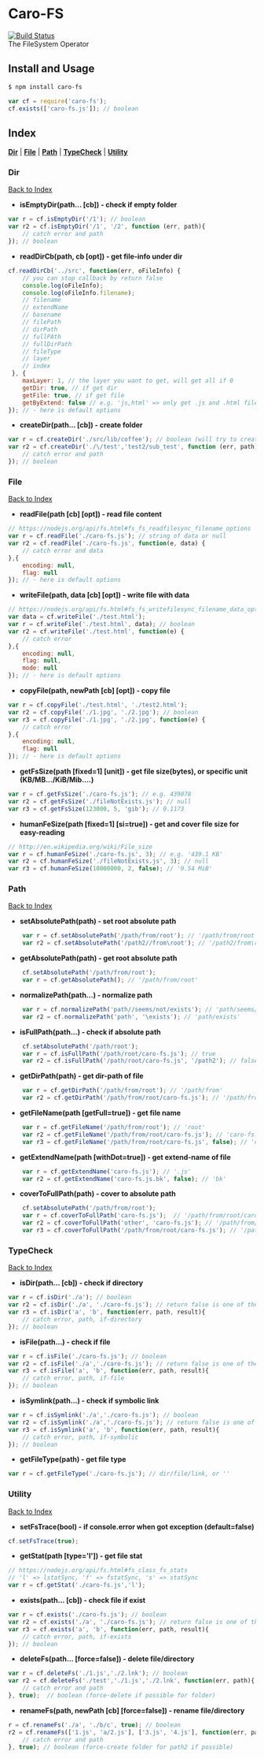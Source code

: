 # Caro-FS
[![Build Status](https://travis-ci.org/carozozo/caro-fs.svg?branch=master)](https://travis-ci.org/carozozo/caro-fs)   
The FileSystem Operator

## Install and Usage
```bash
$ npm install caro-fs
```

```javascript
var cf = require('caro-fs');
cf.exists(['caro-fs.js']); // boolean
```

## Index
**[Dir](#dir)** | **[File](#file)** | **[Path](#path)** | **[TypeCheck](#typecheck)** | **[Utility](#utility)** 

### Dir
[Back to Index](#index)
- **isEmptyDir(path... [cb]) - check if empty folder**
```javascript
var r = cf.isEmptyDir('/1'); // boolean
var r2 = cf.isEmptyDir('/1', '/2', function (err, path){
    // catch error and path
}); // boolean
```
- **readDirCb(path, cb [opt]) - get file-info under dir**
```javascript
cf.readDirCb('../src', function(err, oFileInfo) {
    // you can stop callback by return false
    console.log(oFileInfo); 
    console.log(oFileInfo.filename);
    // filename
    // extendName
    // basename
    // filePath
    // dirPath
    // fullPAth
    // fullDirPath
    // fileType
    // layer
    // index
 }, {
    maxLayer: 1, // the layer you want to get, will get all if 0
    getDir: true, // if get dir
    getFile: true, // if get file
    getByExtend: false // e.g. 'js,html' => only get .js and .html files
}); // - here is default options
```
- **createDir(path... [cb]) - create folder**
```javascript
var r = cf.createDir('./src/lib/coffee'); // boolean (will try to create /src/lib, /src/lib/coffee)
var r2 = cf.createDir('./\/test','test2/sub_test', function (err, path){
    // catch error and path
}); // boolean
```

### File
[Back to Index](#index)
- **readFile(path [cb] [opt]) - read file content**
```javascript
// https://nodejs.org/api/fs.html#fs_fs_readfilesync_filename_options
var r = cf.readFile('./caro-fs.js'); // string of data or null
var r2 = cf.readFile('./caro-fs.js', function(e, data) {
    // catch error and data
},{
    encoding: null,
    flag: null
}); // - here is default options
```
- **writeFile(path, data [cb] [opt]) - write file with data**
```javascript
// https://nodejs.org/api/fs.html#fs_fs_writefilesync_filename_data_options
var data = cf.writeFile('./test.html');
var r = cf.writeFile('./test.html', data); // boolean
var r2 = cf.writeFile('./test.html', function(e) {
    // catch error
},{
    encoding: null,
    flag: null,
    mode: null
}); // - here is default options
```
- **copyFile(path, newPath [cb] [opt]) - copy file**
```javascript
var r = cf.copyFile('./test.html', './test2.html');
var r2 = cf.copyFile('./1.jpg', './2.jpg'); // boolean
var r3 = cf.copyFile('./1.jpg', './2.jpg', function(e) {
    // catch error
},{
    encoding: null,
    flag: null
}); // - here is default options
```
- **getFsSize(path [fixed=1] [unit]) - get file size(bytes), or specific unit (KB/MB.../KiB/Mib....)**
```javascript
var r = cf.getFsSize('./caro-fs.js'); // e.g. 439078
var r2 = cf.getFsSize('./fileNotExists.js'); // null 
var r3 = cf.getFsSize(123000, 5, 'gib'); // 0.1173
```
- **humanFeSize(path [fixed=1] [si=true]) - get and cover file size for easy-reading**
```javascript
// http://en.wikipedia.org/wiki/File_size
var r = cf.humanFeSize('./caro-fs.js', 3); // e.g. '439.1 KB'
var r2 = cf.humanFeSize('./fileNotExists.js', 3); // null
var r3 = cf.humanFeSize(10000000, 2, false); // '9.54 MiB'
```
### Path
[Back to Index](#index)
- **setAbsolutePath(path) - set root absolute path**
```javascript
    var r = cf.setAbsolutePath('/path/from/root'); // '/path/from/root'
    var r2 = cf.setAbsolutePath('/path2//from\root'); // '/path2/from\root'
```
- **getAbsolutePath(path) - get root absolute path**
```javascript
    cf.setAbsolutePath('/path/from/root');
    var r = cf.getAbsolutePath(); // '/path/from/root'
```
- **normalizePath(path...) - normalize path**
```javascript
    var r = cf.normalizePath('path//seems/not/exists'); // 'path/seems/not/exists'
    var r2 = cf.normalizePath('path', '\exists'); // 'path/exists'
```
- **isFullPath(path...) - check if absolute path**
```javascript
    cf.setAbsolutePath('/path/root');
    var r = cf.isFullPath('/path/root/caro-fs.js'); // true
    var r2 = cf.isFullPath('/path/root/caro-fs.js', '/path2'); // false
```
- **getDirPath(path) - get dir-path of file**
```javascript
    var r = cf.getDirPath('/path/from/root'); // '/path/from'
    var r2 = cf.getDirPath('/path/from/root/caro-fs.js'); // '/path/from/root'
```
- **getFileName(path [getFull=true]) - get file name**
```javascript
    var r = cf.getFileName('/path/from/root'); // 'root'
    var r2 = cf.getFileName('/path/from/root/caro-fs.js'); // 'caro-fs.js'
    var r3 = cf.getFileName('/path/from/root/caro-fs.js', false); // 'caro'
```
- **getExtendName(path [withDot=true]) - get extend-name of file**
```javascript
    var r = cf.getExtendName('caro-fs.js'); // '.js'
    var r2 = cf.getExtendName('caro-fs.js.bk', false); // 'bk'
```
- **coverToFullPath(path) - cover to absolute path**
```javascript
    cf.setAbsolutePath('/path/from/root');
    var r = cf.coverToFullPath('caro-fs.js');  // '/path/from/root/caro-fs.js'
    var r2 = cf.coverToFullPath('other', 'caro-fs.js'); // '/path/from/root/other/caro-fs.js'
    var r3 = cf.coverToFullPath('/path/from/root/caro-fs.js'); // '/path/from/root/caro-fs.js'
```

### TypeCheck
[Back to Index](#index)
- **isDir(path... [cb]) - check if directory**
```javascript
var r = cf.isDir('./a'); // boolean
var r2 = cf.isDir('./a', './caro-fs.js'); // return false is one of them not directory
var r3 = cf.isDir('a', 'b', function(err, path, result){
    // catch error, path, if-directory
}); // boolean
```
- **isFile(path...) - check if file**
```javascript
var r = cf.isFile('./caro-fs.js'); // boolean
var r2 = cf.isFile('./a','./caro-fs.js'); // return false is one of them not file
var r3 = cf.isFile('a', 'b', function(err, path, result){
    // catch error, path, if-file
}); // boolean
```
- **isSymlink(path...) - check if symbolic link**
```javascript
var r = cf.isSymlink('./a','./caro-fs.js'); // boolean
var r2 = cf.isSymlink('./a','./caro-fs.js'); // return false is one of them not symbolic link
var r3 = cf.isSymlink('a', 'b', function(err, path, result){
    // catch error, path, if-symbolic
}); // boolean
```
- **getFileType(path) - get file type**
```javascript
var r = cf.getFileType('./caro-fs.js'); // dir/file/link, or ''
```

### Utility
[Back to Index](#index)
- **setFsTrace(bool) - if console.error when got exception (default=false)**
```javascript
cf.setFsTrace(true);
```
- **getStat(path [type='l']) - get file stat**
```javascript
// https://nodejs.org/api/fs.html#fs_class_fs_stats
// 'l' => lstatSync, 'f' => fstatSync, 's' => statSync
var r = cf.getStat('./caro-fs.js','l');
```
- **exists(path... [cb]) - check file if exist**
```javascript
var r = cf.exists('./caro-fs.js'); // boolean
var r2 = cf.exists('./a', './caro-fs.js'); // return false is one of them not exists
var r3 = cf.exists('a', 'b', function(err, path, result){
    // catch error, path, if-exists
}); // boolean
```
- **deleteFs(path... [force=false]) - delete file/directory**
```javascript
var r = cf.deleteFs('./1.js','./2.lnk'); // boolean
var r2 = cf.deleteFs('./test','./1.js','./2.lnk', function(err, path){
    // catch error and path
}, true);  // boolean (force-delete if possible for folder)
```
- **renameFs(path, newPath [cb] [force=false]) - rename file/directory**
```javascript
r = cf.renameFs('./a', './b/c', true); // boolean
r2 = cf.renameFs(['1.js', 'a/2.js'], ['3.js', '4.js'], function(err, path1, path2){
    // catch error and path
}, true); // boolean (force-create folder for path2 if possible)
```